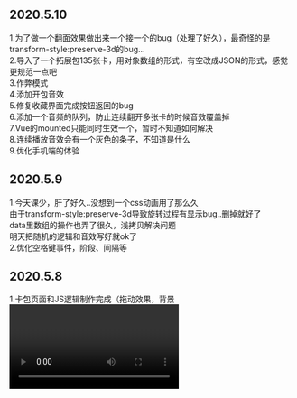 <h2>2020.5.10</h2>
1.为了做一个翻面效果做出来一个接一个的bug（处理了好久），最奇怪的是transform-style:preserve-3d的bug...
<br>
2.导入了一个拓展包135张卡，用对象数组的形式，有空改成JSON的形式，感觉更规范一点吧
<br>
3.作弊模式
<br>
4.添加开包音效
<br>
5.修复收藏界面完成按钮返回的bug
<br>
6.添加一个音频的队列，防止连续翻开多张卡的时候音效覆盖掉
<br>
7.Vue的mounted只能同时生效一个，暂时不知道如何解决
<br>
8.连续播放音效会有一个灰色的条子，不知道是什么
<br>
9.优化手机端的体验
<h2>2020.5.9</h2>
1.今天课少，肝了好久..没想到一个css动画用了那么久
<br>
由于transform-style:preserve-3d导致旋转过程有显示bug..删掉就好了
<br>
data里数组的操作也弄了很久，浅拷贝解决问题
<br>
明天把随机的逻辑和音效写好就ok了
<br>
2.优化空格键事件，阶段、间隔等
<h2>2020.5.8</h2>
1.卡包页面和JS逻辑制作完成（拖动效果，背景<video>），明天用CSS制作开包动画
<br>
2.添加空格键开包监听
<br>
3.设置切换网页之间的延时，正常播放点击音效
<br>
遇到问题：
<br>
1.切换音频视频用v-bind写无法正常切换，用jQuery写没问题
<br>
2.Vue之间无法传输数据（卡包数量）
<h2>2020.5.7</h2>
1.完善主页面的absolute定位
<br>
2.添加点击音效
<br>
3.制作开包页面
<h2>2020.5.1</h2>
1.解决之前的冒泡问题
<h2>2020.4.29</h2>
1.优化loading界面
<br>
2.添加主页面监听esc
<h2>2020.4.26</h2>
主页面交互完成
<h2>2020.4.25</h2>
制作静态主页面
<h2>2020.4.24</h2>
1.添加音频
<br>
2.loading界面
<h2>2020.4.23</h2>
闲的时候发现了两个bug，已解决
<br>
1.卡牌移动时的z-index问题
<br>
2.窗口模式下的错位问题（通过JS定位解决）
<h2>2020.4.21</h2>
暂时告一段落吧，先去学习一下es6,webpack,协议,安全,然后再回来肝完这个项目。
<br>
目前只做完了“收藏”的一部分，目前没有任何bug，有几个未解决的问题用了另一种方法解决
<br>
问题1：如何除了一个div之外全部模糊？我查阅了一些资料，都没有能解决这个问题，于是我把那个不模糊的div拿到的最外面..算是变相解决了
<br>
问题2：阻止冒泡（vue中的.stop修饰符，return false，e.stopPropagation()都尝试过了，无效，原因未知），最后添加了一个变量isdeleting来阻止父元素的click事件-->已解决,.stop可以解决问题，之前失败应该是缓存问题
<br>
未来完善项目的打算：
<br>
1.翻页（用css3动画）
<br>
2.新建卡组
<br>
3.编辑卡组
<br>
4.卡组命名
<br>
5.JSON存储卡牌信息
<br>
6.导入很多很多卡牌
<br>
7.完善筛选法力值
<br>
8.制作卡牌与高级筛选
<br>
完成上述内容后，制作主页面和战斗页面（有生之年？）
<br>
加油！奥利给！
